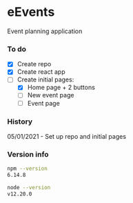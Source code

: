 # eEvents

Event planning application

### To do

- [x] Create repo
- [x] Create react app
- [ ] Create initial pages:
  - [x] Home page + 2 buttons
  - [ ] New event page
  - [ ] Event page

### History

05/01/2021 - Set up repo and initial pages

### Version info

```sh
npm --version
6.14.8
```

```sh
node --version
v12.20.0
```

